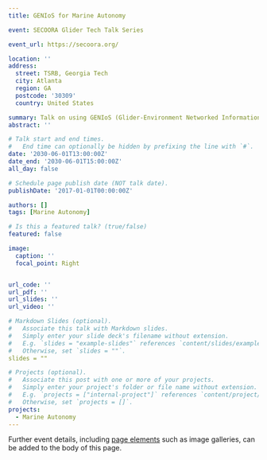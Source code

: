 ```yaml
---
title: GENIoS for Marine Autonomy

event: SECOORA Glider Tech Talk Series

event_url: https://secoora.org/

location: ''
address:
  street: TSRB, Georgia Tech
  city: Atlanta
  region: GA
  postcode: '30309'
  country: United States

summary: Talk on using GENIoS (Glider-Environment Networked Information Operating System) to support underwater glider missions
abstract: ''

# Talk start and end times.
#   End time can optionally be hidden by prefixing the line with `#`.
date: '2030-06-01T13:00:00Z'
date_end: '2030-06-01T15:00:00Z'
all_day: false

# Schedule page publish date (NOT talk date).
publishDate: '2017-01-01T00:00:00Z'

authors: []
tags: [Marine Autonomy]

# Is this a featured talk? (true/false)
featured: false

image:
  caption: ''
  focal_point: Right


url_code: ''
url_pdf: ''
url_slides: ''
url_video: ''

# Markdown Slides (optional).
#   Associate this talk with Markdown slides.
#   Simply enter your slide deck's filename without extension.
#   E.g. `slides = "example-slides"` references `content/slides/example-slides.md`.
#   Otherwise, set `slides = ""`.
slides = ""

# Projects (optional).
#   Associate this post with one or more of your projects.
#   Simply enter your project's folder or file name without extension.
#   E.g. `projects = ["internal-project"]` references `content/project/deep-learning/index.md`.
#   Otherwise, set `projects = []`.
projects:
  - Marine Autonomy
---
```


Further event details, including [page elements](https://wowchemy.com/docs/writing-markdown-latex/) such as image galleries, can be added to the body of this page.
